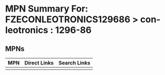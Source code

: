 



# MPN Summary For: FZECONLEOTRONICS129686 > con-leotronics : 1296-86

## MPNs
  

|MPN|Direct Links|Search Links|
| :--- | :--- | :--- |
||||
